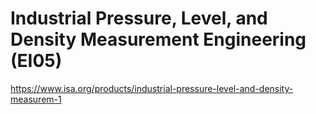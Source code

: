 # Industrial Pressure, Level, and Density Measurement Engineering (EI05)

https://www.isa.org/products/industrial-pressure-level-and-density-measurem-1